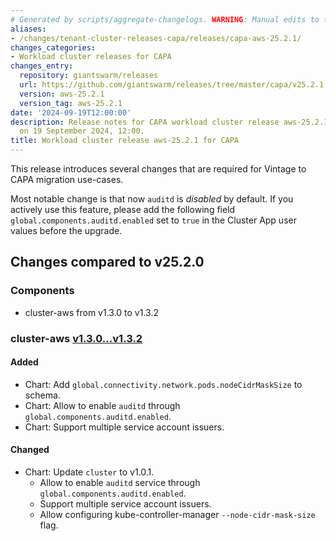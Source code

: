 ```yaml
---
# Generated by scripts/aggregate-changelogs. WARNING: Manual edits to this files will be overwritten.
aliases:
- /changes/tenant-cluster-releases-capa/releases/capa-aws-25.2.1/
changes_categories:
- Workload cluster releases for CAPA
changes_entry:
  repository: giantswarm/releases
  url: https://github.com/giantswarm/releases/tree/master/capa/v25.2.1
  version: aws-25.2.1
  version_tag: aws-25.2.1
date: '2024-09-19T12:00:00'
description: Release notes for CAPA workload cluster release aws-25.2.1, published
  on 19 September 2024, 12:00.
title: Workload cluster release aws-25.2.1 for CAPA
---
```


This release introduces several changes that are required for Vintage to CAPA migration use-cases.

Most notable change is that now `auditd` is *disabled* by default. If you actively use this feature, please add the following field `global.components.auditd.enabled` set to `true` in the Cluster App user values before the upgrade.

## Changes compared to v25.2.0

### Components

- cluster-aws from v1.3.0 to v1.3.2

### cluster-aws [v1.3.0...v1.3.2](https://github.com/giantswarm/cluster-aws/compare/v1.3.0...v1.3.2)

#### Added

- Chart: Add `global.connectivity.network.pods.nodeCidrMaskSize` to schema.
- Chart: Allow to enable `auditd` through `global.components.auditd.enabled`.
- Chart: Support multiple service account issuers.

#### Changed

- Chart: Update `cluster` to v1.0.1.
  - Allow to enable `auditd` service through `global.components.auditd.enabled`.
  - Support multiple service account issuers.
  - Allow configuring kube-controller-manager `--node-cidr-mask-size` flag.
